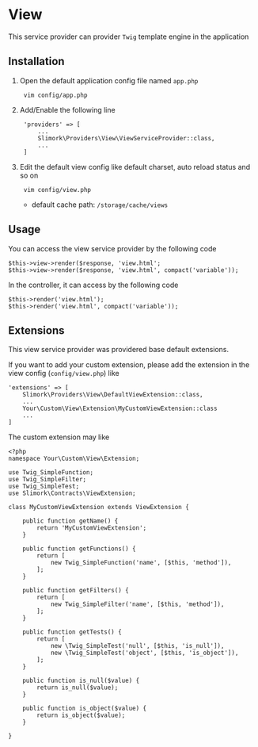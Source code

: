 # View

This service provider can provider `Twig` template engine in the application

## Installation

1. Open the default application config file named `app.php`

        vim config/app.php

2. Add/Enable the following line

        'providers' => [
            ...
            Slimork\Providers\View\ViewServiceProvider::class,
            ...
        ]

3. Edit the default view config like default charset, auto reload status and so on

        vim config/view.php

    - default cache path: `/storage/cache/views`

## Usage

You can access the view service provider by the following code

    $this->view->render($response, 'view.html';
    $this->view->render($response, 'view.html', compact('variable'));

In the controller, it can access by the following code

    $this->render('view.html');
    $this->render('view.html', compact('variable'));

## Extensions

This view service provider was providered base default extensions.

If you want to add your custom extension, please add the extension in the view config (`config/view.php`) like

    'extensions' => [
        Slimork\Providers\View\DefaultViewExtension::class,
        ...
        Your\Custom\View\Extension\MyCustomViewExtension::class
        ...
    ]

The custom extension may like

    <?php
    namespace Your\Custom\View\Extension;

    use Twig_SimpleFunction;
    use Twig_SimpleFilter;
    use Twig_SimpleTest;
    use Slimork\Contracts\ViewExtension;

    class MyCustomViewExtension extends ViewExtension {

        public function getName() {
            return 'MyCustomViewExtension';
        }

        public function getFunctions() {
            return [
                new Twig_SimpleFunction('name', [$this, 'method']),
            ];
        }

        public function getFilters() {
            return [
                new Twig_SimpleFilter('name', [$this, 'method']),
            ];
        }

        public function getTests() {
            return [
                new \Twig_SimpleTest('null', [$this, 'is_null']),
                new \Twig_SimpleTest('object', [$this, 'is_object']),
            ];
        }

        public function is_null($value) {
            return is_null($value);
        }

        public function is_object($value) {
            return is_object($value);
        }

    }
